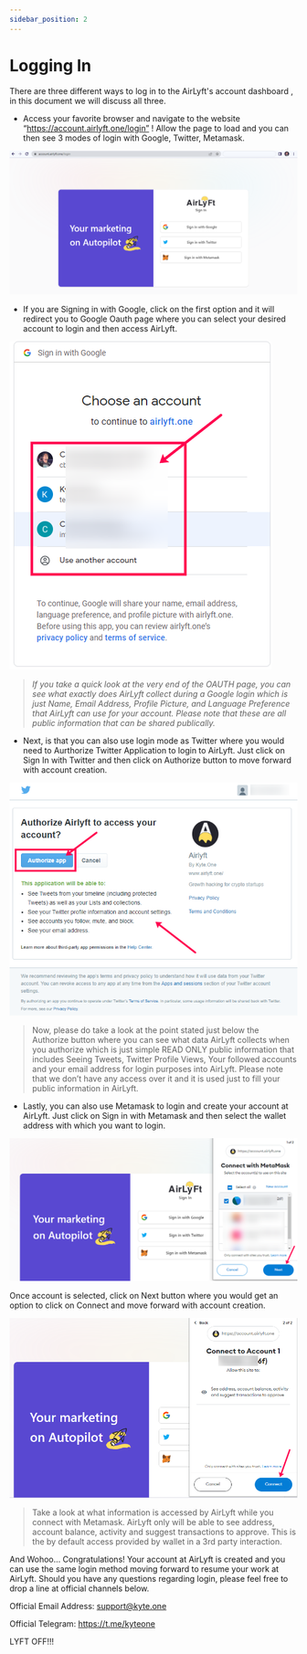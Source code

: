 ```yaml
---
sidebar_position: 2
---
```


# Logging In
There are three different ways to log in to the AirLyft's account dashboard , in this document we will discuss all three.

* Access your favorite browser and navigate to the website “https://account.airlyft.one/login” ! Allow the page to load and you can then see 3 modes of login with Google, Twitter, Metamask.
  
![AirLyft Login Page](../images/LoginPage_AirLyft.png)

     
* If you are Signing in with Google, click on the first option and it will redirect you to Google Oauth page where you can select your desired account to login and then access AirLyft. 

![AirLyft Login Page](../images/GoogleOAuth.png)

> *If you take a quick look at the very end of the OAUTH page, you can see what exactly does AirLyft collect 
during a Google login which is just Name, Email Address, Profile Picture, and Language Preference that AirLyft can use for your account. Please note that these are all public information that can be shared publically.* 

* Next, is that you can also use login mode as Twitter where you would need to Aurthorize Twitter Application to login to AirLyft. Just click on Sign In with Twitter and then click on Authorize button to move forward with account creation. 

![Twitter Authorize Button](../images/TwitterAuth.png) 


> Now, please do take a look at the point stated just below the Authorize button where you can see what data AirLyft collects when you authorize which is just simple READ ONLY public information that includes Seeing Tweets, Twitter Profile Views, Your followed accounts and your email address for login purposes into AirLyft. Please note that we don’t have any access over it and it is used just to fill your public information in AirLyft.



* Lastly, you can also use Metamask to login and create your account at AirLyft. Just click on Sign in with Metamask and then select the wallet address with which you want to login. 


![MetaMask First](../images/MetamaskAuth.png)


Once account is selected, click on Next button where you would get an option to click on Connect and move forward with account creation. 


![MetaMask Second](../images/MetamaskAuthorize.png)


> Take a look at what information is accessed by AirLyft while you connect with Metamask. AirLyft only will be able to see address, account balance, activity and suggest transactions to approve. This is the by default access provided by wallet in a 3rd party interaction. 

And Wohoo… Congratulations! Your account at AirLyft is created and you can use the same login method moving forward to resume your work at AirLyft. Should you have any questions regarding login, please feel free to drop a line at official channels below. 

Official Email Address: support@kyte.one 

Official Telegram: https://t.me/kyteone

LYFT OFF!!!  
 